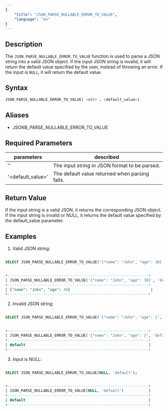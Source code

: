 ```yaml
---
{
    "title": "JSON_PARSE_NULLABLE_ERROR_TO_VALUE",
    "language": "en"
}
---
```


<!-- 
Licensed to the Apache Software Foundation (ASF) under one
or more contributor license agreements.  See the NOTICE file
distributed with this work for additional information
regarding copyright ownership.  The ASF licenses this file
to you under the Apache License, Version 2.0 (the
"License"); you may not use this file except in compliance
with the License.  You may obtain a copy of the License at

  http://www.apache.org/licenses/LICENSE-2.0

Unless required by applicable law or agreed to in writing,
software distributed under the License is distributed on an
"AS IS" BASIS, WITHOUT WARRANTIES OR CONDITIONS OF ANY
KIND, either express or implied.  See the License for the
specific language governing permissions and limitations
under the License.
-->

## Description

The `JSON_PARSE_NULLABLE_ERROR_TO_VALUE` function is used to parse a JSON string into a valid JSON object. If the input JSON string is invalid, it will return the default value specified by the user, instead of throwing an error. If the input is `NULL`, it will return the default value.

## Syntax

```sql
JSON_PARSE_NULLABLE_ERROR_TO_VALUE( <str> , <default_value>)
```
## Aliases
- JSONB_PARSE_NULLABLE_ERROR_TO_VALUE

## Required Parameters

| parameters| described|
|------|------|
| '<str>' | The input string in JSON format to be parsed. |
| '<default_value>' | The default value returned when parsing fails. |

## Return Value
If the input string is a valid JSON, it returns the corresponding JSON object.
If the input string is invalid or NULL, it returns the default value specified by the default_value parameter.

## Examples

1. Valid JSON string:
```sql

SELECT JSON_PARSE_NULLABLE_ERROR_TO_VALUE('{"name": "John", "age": 30}', 'default');

```
```sql

+---------------------------------------------------------------+
| JSON_PARSE_NULLABLE_ERROR_TO_VALUE('{"name": "John", "age": 30}', 'default') |
+---------------------------------------------------------------+
| {"name": "John", "age": 30}                                    |
+---------------------------------------------------------------+

```
2. Invalid JSON string:
```sql

SELECT JSON_PARSE_NULLABLE_ERROR_TO_VALUE('{"name": "John", "age": }', 'default');

```

```sql

+---------------------------------------------------------------+
| JSON_PARSE_NULLABLE_ERROR_TO_VALUE('{"name": "John", "age": }', 'default') |
+---------------------------------------------------------------+
| default                                                       |
+---------------------------------------------------------------+

```

3. Input is NULL:

```sql

SELECT JSON_PARSE_NULLABLE_ERROR_TO_VALUE(NULL, 'default');

```

```sql

+---------------------------------------------------------------+
| JSON_PARSE_NULLABLE_ERROR_TO_VALUE(NULL, 'default')           |
+---------------------------------------------------------------+
| default                                                       |
+---------------------------------------------------------------+

```